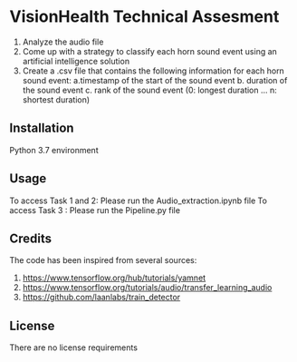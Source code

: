 # VisionHealth Technical Assesment

1. Analyze the audio file
2. Come up with a strategy to classify each horn sound event using an artificial intelligence solution
3. Create a .csv file that contains the following information for each horn sound event:
    a.timestamp of the start of the sound event
    b. duration of the sound event
    c. rank of the sound event (0: longest duration ... n: shortest duration)

## Installation

Python 3.7 environment


## Usage

To access Task 1 and 2: Please run the Audio_extraction.ipynb file
To access Task 3 : Please run the Pipeline.py file

## Credits

The code has been inspired from several sources: 
1. https://www.tensorflow.org/hub/tutorials/yamnet
2. https://www.tensorflow.org/tutorials/audio/transfer_learning_audio
3. https://github.com/laanlabs/train_detector

## License

There are no license requirements